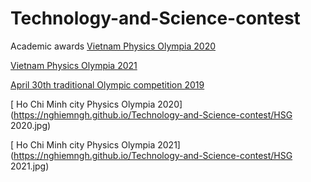 # Technology-and-Science-contest

Academic awards
[ Vietnam Physics Olympia 2020](https://nghiemngh.github.io/Technology-and-Science-contest/Vpho2020.jpg)

[ Vietnam Physics Olympia 2021](https://nghiemngh.github.io/Technology-and-Science-contest/Vpho2021.jpg)

[  April 30th traditional Olympic
competition 2019](https://nghiemngh.github.io/Technology-and-Science-contest/Olympic%2030-4.jpg)

[ Ho Chi Minh city Physics Olympia 2020](https://nghiemngh.github.io/Technology-and-Science-contest/HSG 2020.jpg)

[ Ho Chi Minh city Physics Olympia 2021](https://nghiemngh.github.io/Technology-and-Science-contest/HSG 2021.jpg)


